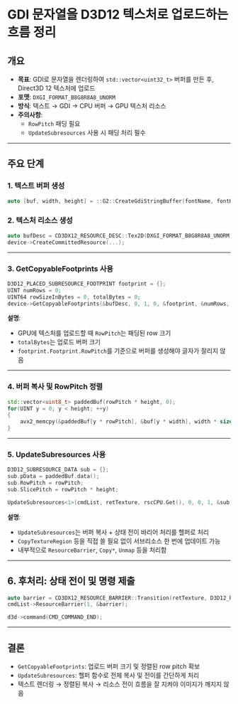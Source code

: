 # GDI 문자열을 D3D12 텍스처로 업로드하는 흐름 정리

## 개요

- **목표**: GDI로 문자열을 렌더링하여 `std::vector<uint32_t>` 버퍼를 만든 후, Direct3D 12 텍스처에 업로드
- **포맷**: `DXGI_FORMAT_B8G8R8A8_UNORM`
- **방식**: 텍스트 → GDI → CPU 버퍼 → GPU 텍스처 리소스
- **주의사항**:
  - `RowPitch` 패딩 필요
  - `UpdateSubresources` 사용 시 패딩 처리 필수

---

## 주요 단계

### 1. 텍스트 버퍼 생성
```cpp
auto [buf, width, height] = ::G2::CreateGdiStringBuffer(fontName, fontHeight, text);
```

### 2. 텍스처 리소스 생성
```cpp
auto bufDesc = CD3DX12_RESOURCE_DESC::Tex2D(DXGI_FORMAT_B8G8R8A8_UNORM, (UINT64)width, (UINT)height, 1, 1);
device->CreateCommittedResource(...);
```

---

### 3. GetCopyableFootprints 사용

```cpp
D3D12_PLACED_SUBRESOURCE_FOOTPRINT footprint = {};
UINT numRows = 0;
UINT64 rowSizeInBytes = 0, totalBytes = 0;
device->GetCopyableFootprints(&bufDesc, 0, 1, 0, &footprint, &numRows, &rowSizeInBytes, &totalBytes);
```

**설명**:
- GPU에 텍스처를 업로드할 때 `RowPitch`는 패딩된 row 크기
- `totalBytes`는 업로드 버퍼 크기
- `footprint.Footprint.RowPitch`를 기준으로 버퍼를 생성해야 글자가 잘리지 않음

---

### 4. 버퍼 복사 및 RowPitch 정렬
```cpp
std::vector<uint8_t> paddedBuf(rowPitch * height, 0);
for(UINT y = 0; y < height; ++y)
{
    avx2_memcpy(&paddedBuf[y * rowPitch], &buf[y * width], width * sizeof(uint32_t));
}
```

---

### 5. UpdateSubresources 사용

```cpp
D3D12_SUBRESOURCE_DATA sub = {};
sub.pData = paddedBuf.data();
sub.RowPitch = rowPitch;
sub.SlicePitch = rowPitch * height;

UpdateSubresources<1>(cmdList, retTexture, rscCPU.Get(), 0, 0, 1, &sub);
```

**설명**:
- `UpdateSubresources`는 버퍼 복사 + 상태 전이 바리어 처리를 헬퍼로 처리
- `CopyTextureRegion` 등을 직접 쓸 필요 없이 서브리소스 한 번에 업데이트 가능
- 내부적으로 `ResourceBarrier`, `Copy*`, `Unmap` 등을 처리함

---

## 6. 후처리: 상태 전이 및 명령 제출
```cpp
auto barrier = CD3DX12_RESOURCE_BARRIER::Transition(retTexture, D3D12_RESOURCE_STATE_COPY_DEST, D3D12_RESOURCE_STATE_PIXEL_SHADER_RESOURCE);
cmdList->ResourceBarrier(1, &barrier);

d3d->command(CMD_COMMAND_END);
```

---

## 결론

- `GetCopyableFootprints`: 업로드 버퍼 크기 및 정렬된 row pitch 확보
- `UpdateSubresources`: 헬퍼 함수로 전체 복사 및 전이를 간단하게 처리
- 텍스트 렌더링 → 정렬된 복사 → 리소스 전이 흐름을 잘 지켜야 이미지가 깨지지 않음